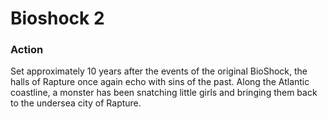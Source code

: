 # Bioshock 2

### Action

Set approximately 10 years after the events of the original BioShock, the halls of Rapture once again echo with sins of the past. Along the Atlantic coastline, a monster has been snatching little girls and bringing them back to the undersea city of Rapture.